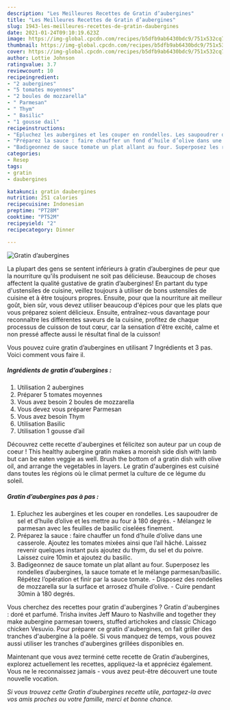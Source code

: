 ```yaml
---
description: "Les Meilleures Recettes de Gratin d’aubergines"
title: "Les Meilleures Recettes de Gratin d’aubergines"
slug: 1943-les-meilleures-recettes-de-gratin-daubergines
date: 2021-01-24T09:10:19.623Z
image: https://img-global.cpcdn.com/recipes/b5dfb9ab6430bdc9/751x532cq70/gratin-daubergines-photo-principale-de-la-recette.jpg
thumbnail: https://img-global.cpcdn.com/recipes/b5dfb9ab6430bdc9/751x532cq70/gratin-daubergines-photo-principale-de-la-recette.jpg
cover: https://img-global.cpcdn.com/recipes/b5dfb9ab6430bdc9/751x532cq70/gratin-daubergines-photo-principale-de-la-recette.jpg
author: Lottie Johnson
ratingvalue: 3.7
reviewcount: 10
recipeingredient:
- "2 aubergines"
- "5 tomates moyennes"
- "2 boules de mozzarella"
- " Parmesan"
- " Thym"
- " Basilic"
- "1 gousse dail"
recipeinstructions:
- "Epluchez les aubergines et les couper en rondelles. Les saupoudrer de sel et d’huile d’olive et les mettre au four à 180 degrés. Mélangez le parmesan avec les feuilles de basilic ciselées finement."
- "Préparez la sauce : faire chauffer un fond d’huile d’olive dans une casserole. Ajoutez les tomates mixées ainsi que l’ail hâché. Laissez revenir quelques instant puis ajoutez du thym, du sel et du poivre. Laissez cuire 10min et ajoutez du basilic."
- "Badigeonnez de sauce tomate un plat allant au four. Superposez les rondelles d’aubergines, la sauce tomate et le mélange parmesan/basilic. Répétez l’opération et finir par la sauce tomate. Disposez des rondelles de mozzarella sur la surface et arrosez d’huile d’olive. Cuire pendant 30min à 180 degrés."
categories:
- Resep
tags:
- gratin
- daubergines

katakunci: gratin daubergines 
nutrition: 251 calories
recipecuisine: Indonesian
preptime: "PT28M"
cooktime: "PT52M"
recipeyield: "2"
recipecategory: Dinner

---
```



![Gratin d’aubergines](https://img-global.cpcdn.com/recipes/b5dfb9ab6430bdc9/751x532cq70/gratin-daubergines-photo-principale-de-la-recette.jpg)

La plupart des gens se sentent inférieurs à gratin d’aubergines de peur que la nourriture qu'ils produisent ne soit pas délicieuse. Beaucoup de choses affectent la qualité gustative de gratin d’aubergines! En partant du type d'ustensiles de cuisine, veillez toujours à utiliser de bons ustensiles de cuisine et à être toujours propres. Ensuite, pour que la nourriture ait meilleur goût, bien sûr, vous devez utiliser beaucoup d'épices pour que les plats que vous préparez soient délicieux. Ensuite, entraînez-vous davantage pour reconnaître les différentes saveurs de la cuisine, profitez de chaque processus de cuisson de tout cœur, car la sensation d'être excité, calme et non pressé affecte aussi le résultat final de la cuisson!

<!--inarticleads1-->

Vous pouvez cuire gratin d’aubergines en utilisant 7 Ingrédients et 3 pas. Voici comment vous faire il.

##### Ingrédients de gratin d’aubergines :

1. Utilisation 2 aubergines
1. Préparer 5 tomates moyennes
1. Vous avez besoin 2 boules de mozzarella
1. Vous devez vous préparer  Parmesan
1. Vous avez besoin  Thym
1. Utilisation  Basilic
1. Utilisation 1 gousse d’ail


Découvrez cette recette d&#39;aubergines et félicitez son auteur par un coup de coeur ! This healthy aubergine gratin makes a moreish side dish with lamb but can be eaten veggie as well. Brush the bottom of a gratin dish with olive oil, and arrange the vegetables in layers. Le gratin d&#39;aubergines est cuisiné dans toutes les régions où le climat permet la culture de ce légume du soleil. 

<!--inarticleads2-->

##### Gratin d’aubergines pas à pas :

1. Epluchez les aubergines et les couper en rondelles. Les saupoudrer de sel et d’huile d’olive et les mettre au four à 180 degrés. - Mélangez le parmesan avec les feuilles de basilic ciselées finement.
1. Préparez la sauce : faire chauffer un fond d’huile d’olive dans une casserole. Ajoutez les tomates mixées ainsi que l’ail hâché. Laissez revenir quelques instant puis ajoutez du thym, du sel et du poivre. Laissez cuire 10min et ajoutez du basilic.
1. Badigeonnez de sauce tomate un plat allant au four. Superposez les rondelles d’aubergines, la sauce tomate et le mélange parmesan/basilic. Répétez l’opération et finir par la sauce tomate. - Disposez des rondelles de mozzarella sur la surface et arrosez d’huile d’olive. - Cuire pendant 30min à 180 degrés.


Vous cherchez des recettes pour gratin d&#39;aubergines ? Gratin d&#39;aubergines : doré et parfumé. Trisha invites Jeff Mauro to Nashville and together they make aubergine parmesan towers, stuffed artichokes and classic Chicago chicken Vesuvio. Pour préparer ce gratin d&#39;aubergines, on fait griller des tranches d&#39;aubergine à la poêle. Si vous manquez de temps, vous pouvez aussi utiliser les tranches d&#39;aubergines grillées disponibles en. 

<!--inarticleads1-->

<p>
Maintenant que vous avez terminé cette recette de Gratin d’aubergines, explorez actuellement les recettes, appliquez-la et appréciez également. Vous ne le reconnaissez jamais - vous avez peut-être découvert une toute nouvelle vocation.
</p>

<p>
<i>Si vous trouvez cette Gratin d’aubergines recette utile, partagez-la avec vos amis proches ou votre famille, merci et bonne chance.</i>
</p>
